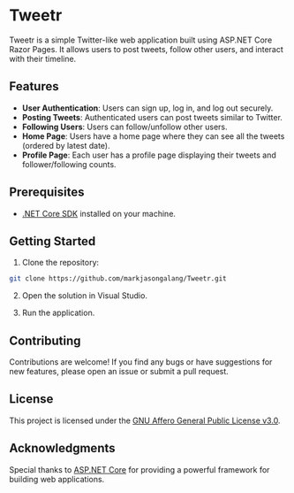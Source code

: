 # Tweetr
Tweetr is a simple Twitter-like web application built using ASP.NET Core Razor Pages. It allows users to post tweets, follow other users, and interact with their timeline.

## Features

- **User Authentication**: Users can sign up, log in, and log out securely.
- **Posting Tweets**: Authenticated users can post tweets similar to Twitter.
- **Following Users**: Users can follow/unfollow other users.
- **Home Page**: Users have a home page where they can see all the tweets (ordered by latest date).
- **Profile Page**: Each user has a profile page displaying their tweets and follower/following counts.

## Prerequisites

- [.NET Core SDK](https://dotnet.microsoft.com/download) installed on your machine.

## Getting Started

1. Clone the repository:
   
```bash
git clone https://github.com/markjasongalang/Tweetr.git
```

2. Open the solution in Visual Studio.
   
3. Run the application.

## Contributing

Contributions are welcome! If you find any bugs or have suggestions for new features, please open an issue or submit a pull request.

## License

This project is licensed under the [GNU Affero General Public License v3.0](LICENSE).

## Acknowledgments

Special thanks to [ASP.NET Core](https://dotnet.microsoft.com/apps/aspnet) for providing a powerful framework for building web applications.
